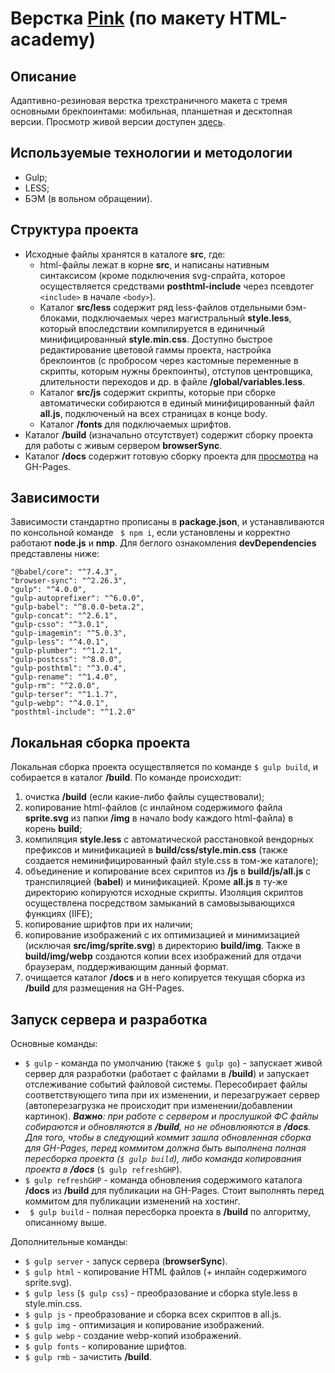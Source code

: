 # Верстка [Pink](https://crydy.github.io/Pink/) (по макету HTML-academy)

## Описание

Адаптивно-резиновая верстка трехстраничного макета с тремя основными брекпоинтами: мобильная, планшетная и десктопная версии. Просмотр живой версии доступен [здесь](https://crydy.github.io/Pink/).

## Используемые технологии и методологии

 - Gulp;
 - LESS;
 - БЭМ (в вольном обращении).

## Структура проекта

- Исходные файлы хранятся в каталоге **src**, где:
  - html-файлы лежат в корне **src**, и написаны нативным синтаксисом (кроме подключения svg-спрайта, которое осуществляется средствами **posthtml-include** через псевдотег ```<include>``` в начале ```<body>```).
  - Каталог **src/less** содержит ряд less-файлов отдельными бэм-блоками, подключаемых через магистральный **style.less**, который впоследствии компилируется в единичный минифицированный **style.min.css**. Доступно быстрое редактирование цветовой гаммы проекта, настройка брекпоинтов (с пробросом через кастомные переменные в скрипты, которым нужны брекпоинты), отступов центровщика, длительности переходов и др. в файле **/global/variables.less**.
  - Каталог **src/js** содержит скрипты, которые при сборке автоматически собираются в единый минифицированный файл **all.js**, подключеный на всех страницах в конце body.
  - Каталог **/fonts** для подключаемых шрифтов.
- Каталог **/build** (изначально отсутствует) содержит сборку проекта для работы с живым сервером **browserSync**.
- Каталог **/docs** содержит готовую сборку проекта для [просмотра](https://crydy.github.io/Pink/) на GH-Pages.

## Зависимости

Зависимости стандартно прописаны в **package.json**, и устанавливаются по консольной команде ``` $ npm i```, если установлены и корректно работают **node.js** и **nmp**. Для беглого ознакомления **devDependencies** представлены ниже:

    "@babel/core": "^7.4.3",
    "browser-sync": "^2.26.3",
    "gulp": "^4.0.0",
    "gulp-autoprefixer": "^6.0.0",
    "gulp-babel": "^8.0.0-beta.2",
    "gulp-concat": "^2.6.1",
    "gulp-csso": "^3.0.1",
    "gulp-imagemin": "^5.0.3",
    "gulp-less": "^4.0.1",
    "gulp-plumber": "^1.2.1",
    "gulp-postcss": "^8.0.0",
    "gulp-posthtml": "^3.0.4",
    "gulp-rename": "^1.4.0",
    "gulp-rm": "^2.0.0",
    "gulp-terser": "^1.1.7",
    "gulp-webp": "^4.0.1",
    "posthtml-include": "^1.2.0"

## Локальная сборка проекта

Локальная сборка проекта осуществляется по команде ```$ gulp build```, и собирается в каталог **/build**. По команде происходит:
1. очистка **/build** (если какие-либо файлы существовали);
2. копирование html-файлов (с инлайном содержимого файла **sprite.svg** из папки **/img** в начало body каждого html-файла) в корень **build**;
3. компиляция **style.less** с автоматической расстановкой вендорных префиксов и минификацией в **build/css/style.min.css** (также создается неминифицированный файл style.css в том-же каталоге);
4. объединение и копирование всех скриптов из **/js** в **build/js/all.js** с транспиляцией (**babel**) и минификацией. Кроме **all.js** в ту-же директорию копируются исходные скрипты. Изоляция скриптов осуществлена посредством замыканий в самовызывающихся функциях (IIFE);
5. копирование шрифтов при их наличии;
6. копирование изображений с их оптимизацией и минимизацией (исключая **src/img/sprite.svg**) в директорию **build/img**. Также в **build/img/webp** создаются копии всех изображений для отдачи браузерам, поддерживающим данный формат.
7. очищается каталог **/docs** и в него копируется текущая сборка из **/build** для размещения на GH-Pages.

## Запуск сервера и разработка
Основные команды:
- ```$ gulp``` - команда по умолчанию (также ```$ gulp go```) - запускает живой сервер для разработки (работает с файлами в **/build**) и запускает отслеживание событий файловой системы. Пересобирает файлы соответствующего типа при их изменении, и перезагружает сервер (автоперезагрузка не происходит при изменении/добавлении картинок). ***Важно**: при работе с сервером и прослушкой ФС файлы собираются и обновляются в **/build**, но не обновлюяются в **/docs**. Для того, чтобы в следующий коммит зашла обновленная сборка для GH-Pages, перед коммитом должна быть выполнена полная пересборка проекта (```$ gulp build```), либо команда копирования проекта в **/docs*** (```$ gulp refreshGHP```).
- ```$ gulp refreshGHP``` - команда обновления содержимого каталога **/docs** из **/build** для публикации на GH-Pages. Стоит выполнять перед коммитом для публикации изменений на хостинг.
- ``` $ gulp build``` - полная пересборка проекта в **/build** по алгоритму, описанному выше.

Дополнительные команды:
- ```$ gulp server``` - запуск сервера (**browserSync**).
- ```$ gulp html``` - копирование HTML файлов (+ инлайн содержимого sprite.svg).
- ```$ gulp less``` (```$ gulp css```) - преобразование и сборка style.less в style.min.css.
- ```$ gulp js``` - преобразование и сборка всех скриптов в all.js.
- ```$ gulp img``` - оптимизация и копирование изображений.
- ```$ gulp webp``` - создание webp-копий изображений.
- ```$ gulp fonts``` - копирование шрифтов.
- ```$ gulp rmb``` - зачистить **/build**.